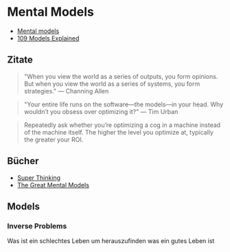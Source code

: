 # Mental Models

- [Mental models](https://www.julian.com/blog/mental-model-examples)
- [109 Models Explained](https://fs.blog/mental-models/)

## Zitate

> "When you view the world as a series of outputs, you form opinions. But when you view the world as a series of systems, you form strategies." — Channing Allen

> "Your entire life runs on the software—the models—in your head. Why wouldn’t you obsess over optimizing it?" — Tim Urban

> Repeatedly ask whether you’re optimizing a cog in a machine instead of the machine itself. The higher the level you optimize at, typically the greater your ROI.

## Bücher

- [Super Thinking](https://www.goodreads.com/book/show/41181911-super-thinking?ac=1&from_search=true&qid=w8a0JunIFf&rank=2)
- [The Great Mental Models](https://www.goodreads.com/book/show/44245196-the-great-mental-models)

## Models

### Inverse Problems

Was ist ein schlechtes Leben um herauszufinden was ein gutes Leben ist

